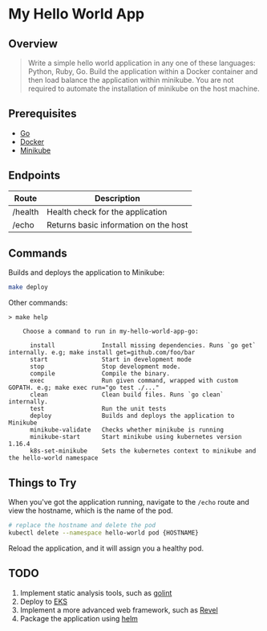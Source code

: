 # My Hello World App

## Overview

> Write a simple hello world application in any one of these languages: Python, Ruby, Go. Build the application within a Docker container and then load balance the application within minikube. You are not required to automate the installation of minikube on the host machine.

## Prerequisites

- [Go](https://golang.org/doc/install)
- [Docker](https://docs.docker.com/v17.09/engine/installation/) 
- [Minikube](https://kubernetes.io/docs/tasks/tools/install-minikube/)

## Endpoints

|  Route    | Description                               |
|-----------|-------------------------------------------|
| /health   | Health check for the application          |
| /echo     | Returns basic information on the host     |


## Commands

Builds and deploys the application to Minikube:

```sh
make deploy
```

Other commands:

```
> make help

    Choose a command to run in my-hello-world-app-go:

      install             Install missing dependencies. Runs `go get` internally. e.g; make install get=github.com/foo/bar
      start               Start in development mode
      stop                Stop development mode.
      compile             Compile the binary.
      exec                Run given command, wrapped with custom GOPATH. e.g; make exec run="go test ./..."
      clean               Clean build files. Runs `go clean` internally.
      test                Run the unit tests
      deploy              Builds and deploys the application to Minikube
      minikube-validate   Checks whether minikube is running
      minikube-start      Start minikube using kubernetes version 1.16.4
      k8s-set-minikube    Sets the kubernetes context to minikube and the hello-world namespace
```

## Things to Try

When you've got the application running, navigate to the `/echo` route and view the hostname, which is the name of the pod.

```sh
# replace the hostname and delete the pod
kubectl delete --namespace hello-world pod {HOSTNAME}
```

Reload the application, and it will assign you a healthy pod.

## TODO

1. Implement static analysis tools, such as [golint](https://github.com/golang/lint)
1. Deploy to [EKS](https://aws.amazon.com/eks/)
1. Implement a more advanced web framework, such as [Revel](http://revel.github.io/)
1. Package the application using [helm](https://github.com/helm/helm)